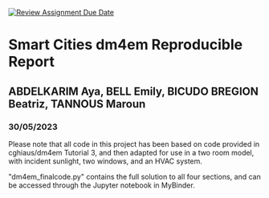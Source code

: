 [![Review Assignment Due Date](https://classroom.github.com/assets/deadline-readme-button-24ddc0f5d75046c5622901739e7c5dd533143b0c8e959d652212380cedb1ea36.svg)](https://classroom.github.com/a/4YDPKTYq)
# Smart Cities dm4em Reproducible Report
## ABDELKARIM Aya, BELL Emily, BICUDO BREGION Beatriz, TANNOUS Maroun
### 30/05/2023

Please note that all code in this project has been based on code provided in cghiaus/dm4em Tutorial 3, and then adapted for use in a two room model, with incident sunlight, two windows, and an HVAC system.

"dm4em_finalcode.py" contains the full solution to all four sections, and can be accessed through the Jupyter notebook in MyBinder.
